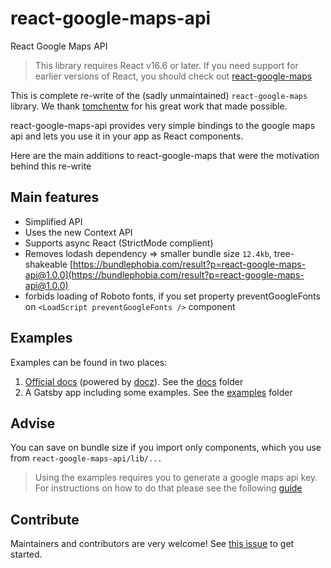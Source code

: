 # react-google-maps-api

React Google Maps API

> This library requires React v16.6 or later. If you need support for earlier versions of React, you should check out [react-google-maps](https://github.com/tomchentw/react-google-maps)

This is complete re-write of the (sadly unmaintained) ```react-google-maps``` library. We thank [tomchentw](https://github.com/tomchentw/) for his great work that made possible.

react-google-maps-api provides very simple bindings to the google maps api and lets you use it in your app as React components.

Here are the main additions to react-google-maps that were the motivation behind this re-write

## Main features

- Simplified API
- Uses the new Context API
- Supports async React (StrictMode complient)
- Removes lodash dependency =>
  smaller bundle size `12.4kb`, tree-shakeable [https://bundlephobia.com/result?p=react-google-maps-api@1.0.0](https://bundlephobia.com/result?p=react-google-maps-api@1.0.0)
- forbids loading of Roboto fonts, if you set property preventGoogleFonts on `<LoadScript preventGoogleFonts />` component

## Examples

Examples can be found in two places:

1. [Official docs](https://react-google-maps-api.netlify.com) (powered by [docz](https://github.com/pedronauck/docz)). See the [docs](https://github.com/JustFly1984/react-google-maps-api/tree/master/src/docs) folder
2. A Gatsby app including some examples. See the [examples](https://github.com/JustFly1984/react-google-maps-api/tree/master/examples/react-google-maps-api-gatsby/src/examples) folder

## Advise

You can save on bundle size if you import only components, which you use from `react-google-maps-api/lib/...`

> Using the examples requires you to generate a google maps api key. For instructions on how to do that please see the following [guide](https://developers.google.com/maps/documentation/embed/get-api-key)

## Contribute

Maintainers and contributors are very welcome! See [this issue](https://github.com/JustFly1984/react-google-maps-api/issues/18) to get started.

